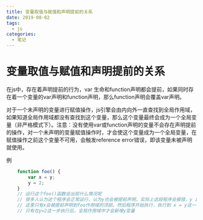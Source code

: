 ```yaml
---
title: 变量取值与赋值和声明提前的关系
date: 2019-08-02
tags:
  - js
categories:
  - 笔记
---
```


# 变量取值与赋值和声明提前的关系

 在js中，存在着声明提前的行为，var 生命和function声明都会提前，如果同时存在着一个变量的var声明和function声明，那么function声明会覆盖var声明。

 对于一个未声明的变量进行赋值操作，js引擎会由内向外一直查找到全局作用域，如果知道全局作用域都没有查找到这个变量，那么这个变量最终会成为一个全局变量（非严格模式下）。注意：没有使用var或function声明的变量不会存在声明提前的操作，对一个未声明的变量赋值操作时，才会使这个变量成为一个全局变量，在赋值操作之前这个变量不可用，会触发reference error错误，即该变量未被声明就使用。

 例
```js
    function foo() {
        var x = y;
        y = 2;
    }
    // 运行这个foo()函数会出现什么情况呢
    // 很多人认为这个程序会正常运行，认为y也会被提前声明，实际上这段程序会报错，y is not defined
    // 这里只有x会被提前声明到foo作用域的顶部。然后程序开始执行，执行到 x = y这一步，会查找y，逐层向上查找，未发现y的定义，注意这里是取值操作，所以这里并不会把y声明为一个全局变量。所以这一步已经出错了。
    // 只有在y=2这一步执行后，全局作用域中才会新增y变量
```